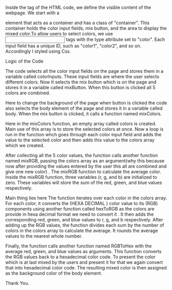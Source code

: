 Inside the <body> tag of the HTML code, we define the visible content of the webpage. We start with a <div> element that acts as a container and has a class of "container". This container holds the color input fields, mix button, and the area to display the mixed color.To allow users to select colors, we use <input> tags with the type attribute set to "color". Each input field has a unique ID, such as "color1", "color2", and so on. Accordingly I styled using Css.
  
Logic of the Code
  
The code selects all the color input fields on the page and stores them in a variable called colorInputs. These input fields are where the user selects different colors. Now It selects the mix button which is on the page and stores it in a variable called mixButton. When this button is clicked all 5 colors are combined.

Here to change the background of the page when button is clicked the code also selects the body element of the page and stores it in a variable called body. When the mix button is clicked, it calls a function named mixColors.

Here in the mixColors function, an empty array called colors is created. Main use of this array is to store the selected colors at once. Now a loop is run in the function whch goes through each color input field and adds the value to the selected color and then adds this value to the colors array which we created.

After collecting all the 5 color values, the function calls another function named mixRGB, passing the colors array as an argument(why this because now after providing the values entered by the user this all are combined and give one new color) . The mixRGB function to calculate the average color. Inside the mixRGB function, three variables (r, g, and b) are initialized to zero. These variables will store the sum of the red, green, and blue values respectively.

Main thing lies here The function iterates over each color in the colors array. For each color, it converts the (HEXA DECIMAL ) color value to its (RGB)  components using another function called hexToRGB as the colors are provide in hexa decimal format we need to convert it . It then adds the corresponding red, green, and blue values to r, g, and b respectively. After adding up the RGB values, the function divides each sum by the number of colors in the colors array to calculate the average. It rounds the average values to the nearest whole number.

Finally, the function calls another function named RGBToHex with the average red, green, and blue values as arguments. This function converts the RGB values back to a hexadecimal color code. To present the color which is at last mixed by the users and present it for that we again convert that into hexadecimal color code. The resulting mixed color is then assigned as the background color of the body element.

Thank You.
